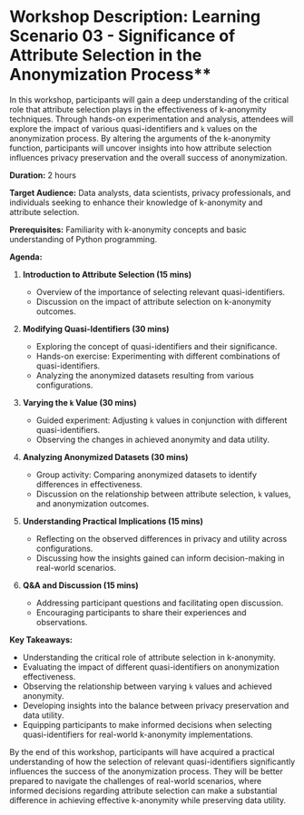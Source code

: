 # Workshop Description: Learning Scenario 03 - Significance of Attribute Selection in the Anonymization Process**

In this workshop, participants will gain a deep understanding of the critical role that attribute selection plays in the effectiveness of k-anonymity techniques. Through hands-on experimentation and analysis, attendees will explore the impact of various quasi-identifiers and `k` values on the anonymization process. By altering the arguments of the k-anonymity function, participants will uncover insights into how attribute selection influences privacy preservation and the overall success of anonymization.

**Duration:** 2 hours

**Target Audience:** Data analysts, data scientists, privacy professionals, and individuals seeking to enhance their knowledge of k-anonymity and attribute selection.

**Prerequisites:** Familiarity with k-anonymity concepts and basic understanding of Python programming.

**Agenda:**

1.  **Introduction to Attribute Selection (15 mins)**
    
    -   Overview of the importance of selecting relevant quasi-identifiers.
    -   Discussion on the impact of attribute selection on k-anonymity outcomes.
2.  **Modifying Quasi-Identifiers (30 mins)**
    
    -   Exploring the concept of quasi-identifiers and their significance.
    -   Hands-on exercise: Experimenting with different combinations of quasi-identifiers.
    -   Analyzing the anonymized datasets resulting from various configurations.
3.  **Varying the `k` Value (30 mins)**
    
    -   Guided experiment: Adjusting `k` values in conjunction with different quasi-identifiers.
    -   Observing the changes in achieved anonymity and data utility.
4.  **Analyzing Anonymized Datasets (30 mins)**
    
    -   Group activity: Comparing anonymized datasets to identify differences in effectiveness.
    -   Discussion on the relationship between attribute selection, `k` values, and anonymization outcomes.
5.  **Understanding Practical Implications (15 mins)**
    
    -   Reflecting on the observed differences in privacy and utility across configurations.
    -   Discussing how the insights gained can inform decision-making in real-world scenarios.
6.  **Q&A and Discussion (15 mins)**
    
    -   Addressing participant questions and facilitating open discussion.
    -   Encouraging participants to share their experiences and observations.

**Key Takeaways:**

-   Understanding the critical role of attribute selection in k-anonymity.
-   Evaluating the impact of different quasi-identifiers on anonymization effectiveness.
-   Observing the relationship between varying `k` values and achieved anonymity.
-   Developing insights into the balance between privacy preservation and data utility.
-   Equipping participants to make informed decisions when selecting quasi-identifiers for real-world k-anonymity implementations.

By the end of this workshop, participants will have acquired a practical understanding of how the selection of relevant quasi-identifiers significantly influences the success of the anonymization process. They will be better prepared to navigate the challenges of real-world scenarios, where informed decisions regarding attribute selection can make a substantial difference in achieving effective k-anonymity while preserving data utility.
